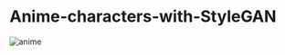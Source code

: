 # Anime-characters-with-StyleGAN



![anime](https://user-images.githubusercontent.com/56337798/117548837-faf0c780-b02e-11eb-928a-a70d01d1fd7a.gif)
